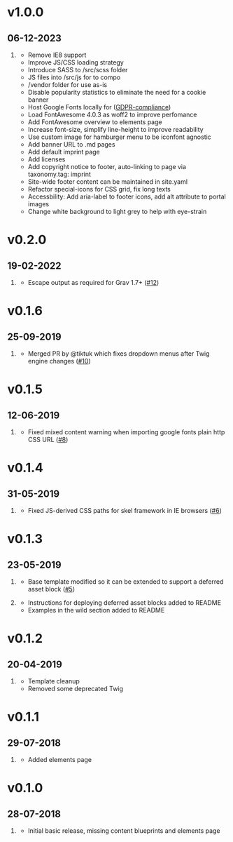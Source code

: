 # v1.0.0
##  06-12-2023

1. [](#improvement)
    * Remove IE8 support
    * Improve JS/CSS loading strategy
    * Introduce SASS to /src/scss folder
    * JS files into /src/js for to compo 
    * /vendor folder for use as-is
    * Disable popularity statistics to eliminate the need for a cookie banner
    * Host Google Fonts locally for ([GDPR-compliance](https://www.cookieyes.com/documentation/features/integrations/google-fonts-and-gdpr/))
    * Load FontAwesome 4.0.3 as woff2 to improve perfomance
    * Add FontAwesome overview to elements page
    * Increase font-size, simplify line-height to improve readability
    * Use custom image for hamburger menu to be iconfont agnostic
    * Add banner URL to .md pages
    * Add default imprint page
    * Add licenses
    * Add copyright notice to footer, auto-linking to page via taxonomy.tag: imprint 
    * Site-wide footer content can be maintained in site.yaml
    * Refactor special-icons for CSS grid, fix long texts
    * Accessbility: Add aria-label to footer icons, add alt attribute to portal images
    * Change white background to light grey to help with eye-strain


# v0.2.0
##  19-02-2022

1. [](#bugfix)
    * Escape output as required for Grav 1.7+ ([#12](https://github.com/hughbris/grav-theme-solarize/pull/12))

# v0.1.6
##  25-09-2019

1. [](#bugfix)
    * Merged PR by @tiktuk which fixes dropdown menus after Twig engine changes ([#10](https://github.com/hughbris/grav-theme-solarize/pull/10))

# v0.1.5
##  12-06-2019

1. [](#bugfix)
    * Fixed mixed content warning when importing google fonts plain http CSS URL ([#8](https://github.com/hughbris/grav-theme-solarize/issues/8))

# v0.1.4
##  31-05-2019

1. [](#bugfix)
    * Fixed JS-derived CSS paths for skel framework in IE browsers ([#6](https://github.com/hughbris/grav-theme-solarize/issues/6))

# v0.1.3
##  23-05-2019

1. [](#improved)
    * Base template modified so it can be extended to support a deferred asset block ([#5](https://github.com/hughbris/grav-theme-solarize/issues/5))

1. [](#new)
    * Instructions for deploying deferred asset blocks added to README
    * Examples in the wild section added to README

# v0.1.2
##  20-04-2019

1. [](#improved)
    * Template cleanup
    * Removed some deprecated Twig

# v0.1.1
##  29-07-2018

1. [](#new)
    * Added elements page

# v0.1.0
##  28-07-2018

1. [](#new)
    * Initial basic release, missing content blueprints and elements page